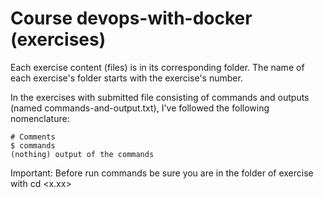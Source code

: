 # Course devops-with-docker (exercises)

Each exercise content (files) is in its corresponding folder. The name of each exercise's folder starts with the exercise's number.

In the exercises with submitted file consisting of commands and outputs (named commands-and-output.txt), I've followed the following nomenclature:
```
# Comments 
$ commands
(nothing) output of the commands
```
Important: Before run commands be sure you are in the folder of exercise with cd <x.xx>